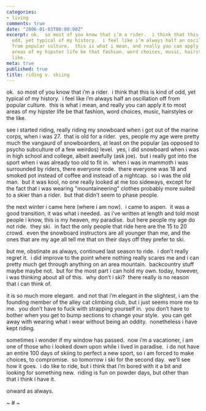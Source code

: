 ```yaml
---
categories:
- living
comments: true
date: "2006-01-03T00:00:00Z"
excerpt: ok.  so most of you know that i’m a rider.  i think that this is kind of
  odd, yet typical of my history.  i feel like i’m always half an oscillation off
  from popular culture.  this is what i mean, and really you can apply it to most
  areas of my hipster life be that fashion, word choices, music, hairstyles or the
  like.
meta: true
published: true
title: riding v. skiing
---
```


ok.  so most of you know that i’m a rider.  i think that this is kind of odd, yet typical of my history.  i feel like i’m always half an oscillation off from popular culture.  this is what i mean, and really you can apply it to most areas of my hipster life be that fashion, word choices, music, hairstyles or the like.

see i started riding, really riding my snowboard when i got out of the marine corps, when i was 27.  that is old for a rider.  yes, people my age were pretty much the vangaurd of snowboarders, at least on the popular (as opposed to psycho subculture of a few weirdos) level.  yes, i did snowboard when i was in high school and college, albeit awefully (ask joe).  but i really got into the sport when i was already too old to fit in.  when i was in mammoth i was surrounded by riders, there everyone rode.  there everyone was 18 and smoked pot instead of coffee and instead of a nightcap.  so i was the old man.  but it was kool, no one really looked at me too sideways, except for the fact that i was wearing "mountaineering" clothes probably more suited to a skier than a rider.  but that didn’t seem to phase people.

the next winter i came here (where i am now).  i came to aspen.  it was a good transition, it was what i needed.  as i’ve written at length and told most people i know, this is my heaven, my paradise.  but here people my age do not ride.  they ski.  in fact the only people that ride here are the 15 to 20 crowd.  even the snowboard instructors are all younger than me, and the ones that are my age all tell me that on their days off they prefer to ski.

but me, obstinate as always, continued last season to ride.  i don’t really regret it.  i did improve to the point where nothing really scares me and i can pretty much get through anything on an area mountain.  backcountry stuff maybe maybe not.  but for the most part i can hold my own. today, however, i was thinking about all of this.  why don’t i ski?  there really is no reason that i can think of.

it is so much more elegant.  and not that i’m elegant in the slightest, i am the founding member of the alley cat climbing club, but i just seems more me to me.  you don’t have to fuck with strapping yourself in.  you don’t have to bother when you get to bump sections to change your style.  you can get away with wearing what i wear without being an oddity.  nonetheless i have kept riding.

sometimes i wonder if my window has passed.  now i’m a vacationer, i am one of those who i looked down upon while i lived in paradise.  i do not have an entire 100 days of skiing to perfect a new sport, so i am forced to make choices, to compromise.  so tomorrow i ski for the second day.  we’ll see how it goes.  i do like to ride, but i think that i’m bored with it a bit and looking for something new.  riding is fun on powder days, but other than that i think i have it.  

onward as always.

~ # ~